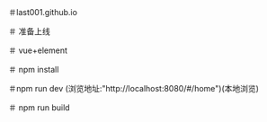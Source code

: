 ＃last001.github.io

＃ 准备上线

＃ vue+element

＃ npm install

＃npm run dev (浏览地址:"http://localhost:8080/#/home")(本地浏览)

＃ npm run build
